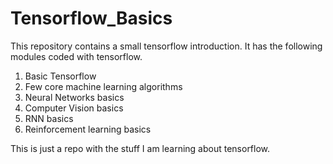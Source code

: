 # Tensorflow_Basics
This repository contains a small tensorflow introduction. It has the following modules coded with tensorflow.

1. Basic Tensorflow
2. Few core machine learning algorithms
3. Neural Networks basics
4. Computer Vision basics
5. RNN basics
6. Reinforcement learning basics

This is just a repo with the stuff I am learning about tensorflow.
